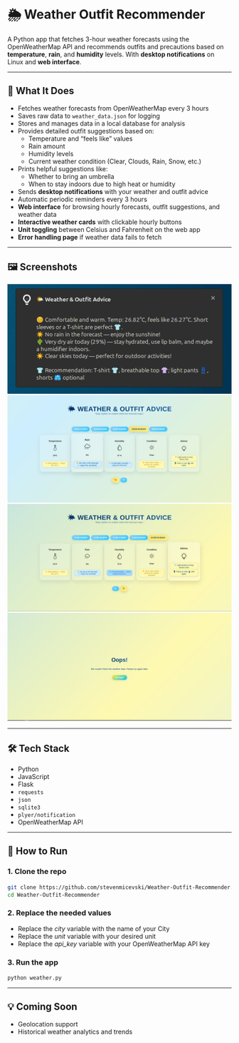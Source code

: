 # 🌦️ Weather Outfit Recommender

A Python app that fetches 3-hour weather forecasts using the OpenWeatherMap API and recommends outfits and precautions based on **temperature**, **rain**, and **humidity** levels. With **desktop notifications** on Linux and **web interface**.

---

## 🧠 What It Does

- Fetches weather forecasts from OpenWeatherMap every 3 hours
- Saves raw data to `weather_data.json` for logging
- Stores and manages data in a local database for analysis
- Provides detailed outfit suggestions based on:
  - Temperature and “feels like” values
  - Rain amount
  - Humidity levels
  - Current weather condition (Clear, Clouds, Rain, Snow, etc.)
- Prints helpful suggestions like:
  - Whether to bring an umbrella
  - When to stay indoors due to high heat or humidity
- Sends **desktop notifications** with your weather and outfit advice
- Automatic periodic reminders every 3 hours
- **Web interface** for browsing hourly forecasts, outfit suggestions, and weather data
- **Interactive weather cards** with clickable hourly buttons
- **Unit toggling** between Celsius and Fahrenheit on the web app
- **Error handling page** if weather data fails to fetch

---

## 🖼️ Screenshots

![Weather App Screenshot](screenshots/weather_app.png)
![Weather App Screenshot](screenshots/weather_app_home.png)
![Weather App Screenshot](screenshots/weather_app_home_2.png)
![Weather App Screenshot](screenshots/weather_app_error.png)

---

## 🛠️ Tech Stack

- Python
- JavaScript
- Flask
- `requests`
- `json`
- `sqlite3`
- `plyer/notification`
- OpenWeatherMap API

---

## 🚀 How to Run

### 1. Clone the repo

```bash
git clone https://github.com/stevenmicevski/Weather-Outfit-Recommender.git
cd Weather-Outfit-Recommender
```

### 2. Replace the needed values

- Replace the *city* variable with the name of your City
- Replace the *unit* variable with your desired unit
- Replace the *api_key* variable with your OpenWeatherMap API key

### 3. Run the app

```bash
python weather.py
```

---

## 💡 Coming Soon

- Geolocation support
- Historical weather analytics and trends
